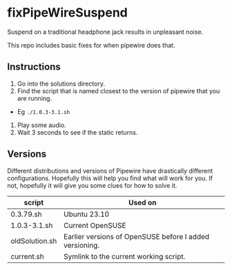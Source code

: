 # fixPipeWireSuspend

Suspend on a traditional headphone jack results in unpleasant noise.

This repo includes basic fixes for when pipewire does that.

## Instructions

1. Go into the solutions directory.
1. Find the script that is named closest to the version of pipewire that you are running.
  * Eg `./1.0.3-3.1.sh`
1. Play some audio.
1. Wait 3 seconds to see if the static returns.

## Versions

Different distributions and versions of Pipewire have drastically different configurations. Hopefully this will help you find what will work for you. If not, hopefully it will give you some clues for how to solve it.

| script | Used on |
| --- | --- |
| 0.3.79.sh | Ubuntu 23.10 |
| 1.0.3-3.1.sh | Current OpenSUSE |
| oldSolution.sh | Earlier versions of OpenSUSE before I added versioning. |
| current.sh | Symlink to the current working script. |
